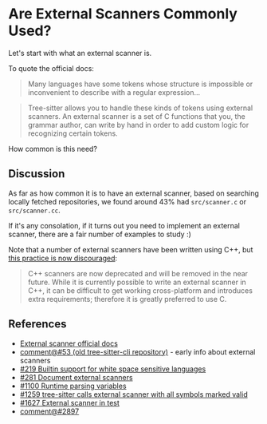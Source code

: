 # Are External Scanners Commonly Used?

Let's start with what an external scanner is.

To quote the official docs:

> Many languages have some tokens whose structure is impossible or
> inconvenient to describe with a regular expression...

> Tree-sitter allows you to handle these kinds of tokens using
> external scanners. An external scanner is a set of C functions that
> you, the grammar author, can write by hand in order to add custom
> logic for recognizing certain tokens.

How common is this need?

## Discussion

As far as how common it is to have an external scanner, based on
searching locally fetched repositories, we found around 43% had
`src/scanner.c` or `src/scanner.cc`.

If it's any consolation, if it turns out you need to implement an
external scanner, there are a fair number of examples to study :)

Note that a number of external scanners have been written using C++,
but [this practice is now
discouraged](https://github.com/tree-sitter/tree-sitter/pull/2897#issuecomment-1928112073):

> C++ scanners are now deprecated and will be removed in the near
> future. While it is currently possible to write an external scanner
> in C++, it can be difficult to get working cross-platform and
> introduces extra requirements; therefore it is greatly preferred to
> use C.

## References

* [External scanner official
  docs](https://tree-sitter.github.io/tree-sitter/creating-parsers#external-scanners)
* [comment@#53 (old tree-sitter-cli
  repository)](https://github.com/tree-sitter/tree-sitter-cli/issues/53#issuecomment-452462914) -
  early info about external scanners
* [#219 Builtin support for white space sensitive
  languages](https://github.com/tree-sitter/tree-sitter/issues/219)
* [#281 Document external
  scanners](https://github.com/tree-sitter/tree-sitter/issues/281)
* [#1100 Runtime parsing
  variables](https://github.com/tree-sitter/tree-sitter/discussions/1100)
* [#1259 tree-sitter calls external scanner with all symbols marked
  valid](https://github.com/tree-sitter/tree-sitter/issues/1259)
* [#1627 External scanner in
  test](https://github.com/tree-sitter/tree-sitter/issues/1627)
* [comment@#2897](https://github.com/tree-sitter/tree-sitter/pull/2897#issuecomment-1928112073)
